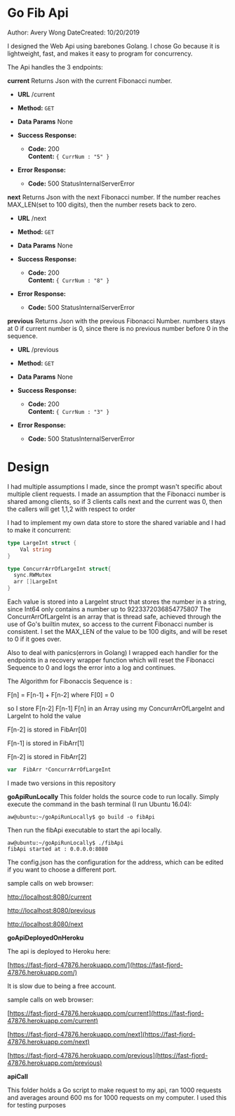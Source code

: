 Go Fib Api
===============================

Author: Avery Wong
DateCreated: 10/20/2019

I designed the Web Api using barebones Golang. I chose Go because it
is lightweight, fast, and makes it easy to program for concurrency.

The Api handles the 3 endpoints:

**current**
  Returns Json with the current Fibonacci number.

* **URL**
  /current

* **Method:**
`GET`

* **Data Params**
  None

* **Success Response:**

    * **Code:** 200 <br />
      **Content:** `{ CurrNum : "5" }`

* **Error Response:**

    * **Code:** 500 StatusInternalServerError <br />

**next**
  Returns Json with the next Fibonacci number.
  If the number reaches MAX_LEN(set to 100 digits), then the number resets back to zero.

* **URL**
  /next

* **Method:**
`GET`

* **Data Params**
  None

* **Success Response:**

    * **Code:** 200 <br />
      **Content:** `{ CurrNum : "8" }`

* **Error Response:**

    * **Code:** 500 StatusInternalServerError <br />

**previous**
  Returns Json with the previous Fibonacci Number.
  numbers stays at 0 if current number is 0, since there is no previous number before 0 in
  the sequence.

* **URL**
  /previous

* **Method:**
`GET`

* **Data Params**
  None

* **Success Response:**

    * **Code:** 200 <br />
      **Content:** `{ CurrNum : "3" }`

* **Error Response:**

    * **Code:** 500 StatusInternalServerError <br />

Design
===============================

I had multiple assumptions I made, since the prompt wasn't specific
about multiple client requests. I made an assumption that the Fibonacci
number is shared among clients, so if 3 clients calls next and the current was
0, then the callers will get 1,1,2 with respect to order

I had to implement my own data store to store the shared variable and I had to
make it concurrent:

```Go
type LargeInt struct {
  	Val string
}

type ConcurrArrOfLargeInt struct{
  sync.RWMutex
  arr []LargeInt
}
```

Each value is stored into a LargeInt struct that stores the number in a string,
since Int64 only contains a number up to 9223372036854775807
The ConcurrArrOfLargeInt is an array that is thread safe, achieved through
the use of Go's builtin mutex, so access to the current Fibonacci number
is consistent. I set the MAX_LEN of the value to be 100 digits, and will be reset to 0 if it goes over.

Also to deal with panics(errors in Golang) I wrapped each handler for the
endpoints in a recovery wrapper function which will reset the Fibonacci Sequence
to 0 and logs the error into a log and continues.

The Algorithm for Fibonaccis Sequence is :

F[n] = F[n-1] + F[n-2]
where F[0] = 0

so I store F[n-2] F[n-1] F[n] in an Array using my ConcurrArrOfLargeInt and
LargeInt to hold the value

F[n-2] is stored in FibArr[0]

F[n-1] is stored in FibArr[1]

F[n-2] is stored in FibArr[2]

```Go
var  FibArr *ConcurrArrOfLargeInt
```

I made two versions in this repository

**goApiRunLocally**
This folder holds the source code to run locally.
Simply execute the command in the bash terminal (I run Ubuntu 16.04):

```console
aw@ubuntu:~/goApiRunLocally$ go build -o fibApi
```

Then run the fibApi executable to start the api locally.

```console
aw@ubuntu:~/goApiRunLocally$ ./fibApi
fibApi started at : 0.0.0.0:8080
```

The config.json has the configuration for the address, which can be edited if you want to choose a different port.

sample calls on web browser:

[http://localhost:8080/current](http://localhost:8080/current)

[http://localhost:8080/previous](http://localhost:8080/previous)

[http://localhost:8080/next](http://localhost:8080/next)

**goApiDeployedOnHeroku**

The api is deployed to Heroku here:

[https://fast-fjord-47876.herokuapp.com/](https://fast-fjord-47876.herokuapp.com/)

It is slow due to being a free account.

sample calls on web browser:

[https://fast-fjord-47876.herokuapp.com/current](https://fast-fjord-47876.herokuapp.com/current)

[https://fast-fjord-47876.herokuapp.com/next](https://fast-fjord-47876.herokuapp.com/next)

[https://fast-fjord-47876.herokuapp.com/previous](https://fast-fjord-47876.herokuapp.com/previous)

**apiCall**

This folder holds a Go script to make request to my api, ran 1000 requests and
averages around 600 ms for 1000 requests on my computer. I used this for testing purposes
